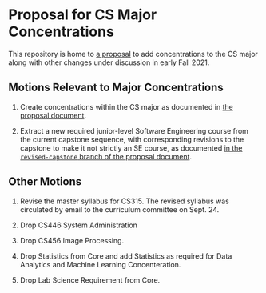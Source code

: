 # Proposal for CS Major Concentrations

This repository is home to [a proposal](proposal.md) to 
add concentrations to the CS major along with
other changes under discussion in early Fall 2021.

## Motions Relevant to Major Concentrations

1. Create concentrations within the CS major as documented in [the proposal document](proposal.md).

1. Extract a new required junior-level Software Engineering course from the current capstone sequence, with corresponding revisions to the capstone to make it not strictly an SE course, as documented [in the `revised-capstone` branch of the proposal document](https://github.com/doctor-g/cs-concentrations/blob/revised-capstone/proposal.md).

## Other Motions

1. Revise the master syllabus for CS315. The revised syllabus was
 circulated by email to the curriculum committee on Sept. 24.

1. Drop CS446 System Administration

1. Drop CS456 Image Processing.

1. Drop Statistics from Core and add Statistics as required for Data Analytics and Machine Learning Concenteration.

1. Drop Lab Science Requirement from Core.
